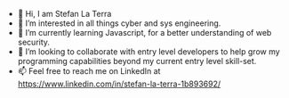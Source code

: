 - 👋 Hi, I am Stefan La Terra
- 👀 I’m interested in all things cyber and sys engineering.
- 🌱 I’m currently learning Javascript, for a better understanding of web security. 
- 💞️ I’m looking to collaborate with entry level developers to help grow my programming capabilities beyond my current entry level skill-set.
- 📫 Feel free to reach me on LinkedIn at https://www.linkedin.com/in/stefan-la-terra-1b893692/

<!---
Lats7/Lats7 is a ✨ special ✨ repository because its `README.md` (this file) appears on your GitHub profile.
You can click the Preview link to take a look at your changes.
--->
